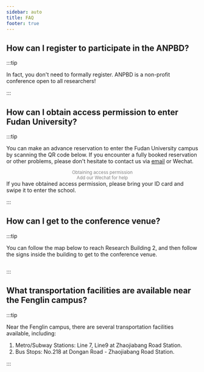 ```yaml
---
sidebar: auto
title: FAQ
footer: true
---
```


## How can I register to participate in the ANPBD?

:::tip

In fact, you don't need to formally register. ANPBD is a non-profit conference open to all researchers!

:::

## How can I obtain access permission to enter Fudan University?

:::tip

You can make an advance reservation to enter the Fudan University campus by scanning the QR code below. If you encounter a fully booked reservation or other problems, please don't hesitate to contact us via [email](mailto:20111520013@fudan.edu.cn) or Wechat.

<div>
    <center>
        <img :src="$withBase('QR_code.jpg')" style='max-width:60%'><br>
        <small style='color:grey;'>
                Obtaining access permission
        </small>
    </center>
</div>

<div>
    <center>
        <img :src="$withBase('wechat.jpg')" style='max-width:60%'><br>
        <small style='color:grey;'>
                Add our Wechat for help
        </small>
    </center>
</div>
If you have obtained access permission, please bring your ID card and swipe it to enter the school.

:::

## How can I get to the conference venue?

:::tip

You can follow the map below to reach Research Building 2, and then follow the signs inside the building to get to the conference venue. 

<div>
    <center>
        <img :src="$withBase('map.png')" style='max-width:100%'><br>
    </center>
</div>

:::

## What transportation facilities are available near the Fenglin campus?

:::tip

Near the Fenglin campus, there are several transportation facilities available, including:

1. Metro/Subway Stations: Line 7, Line9 at Zhaojiabang Road Station.
2. Bus Stops: No.218 at Dongan Road - Zhaojiabang Road Station. 

:::

